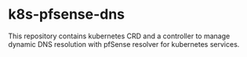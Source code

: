 # k8s-pfsense-dns
This repository contains kubernetes CRD and a controller to manage dynamic DNS resolution with pfSense resolver for kubernetes services.
